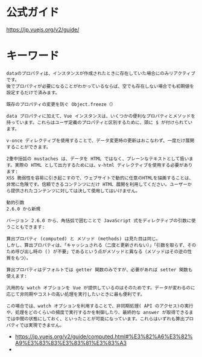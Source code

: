 # 公式ガイド
https://jp.vuejs.org/v2/guide/

# キーワード
```
dataのプロパティは、インスタンスが作成されたときに存在していた場合にのみリアクティブです。
後でプロパティが必要になることがわかっているならば、空でも存在しない場合でも初期値を設定するだけで済みます。
```

```
既存のプロパティの変更を防ぐ Object.freeze（）
```

```
data プロパティに加えて、Vue インスタンスは、いくつかの便利なプロパティとメソッドを持っています。これらはユーザ定義のプロパティと区別するために、頭に $ が付けられています。
```

```
v-once ディレクティブを使用することで、データ変更時の更新はおこなわず、一度だけ展開することができます。
```

```
2重中括弧の mustaches は、データを HTML ではなく、プレーンなテキストとして扱います。実際の HTML として出力するためには、v-html ディレクティブを使用する必要があります:
XSS 脆弱性を容易に引き起こすので、ウェブサイトで動的に任意のHTMLを描画することは、非常に危険です。信頼できるコンテンツにだけ HTML 展開を利用してください。ユーザーから提供されたコンテンツに対しては決して使用してはいけません。
```

```
動的引数
2.6.0 から新規

バージョン 2.6.0 から、角括弧で囲むことで JavaScript 式をディレクティブの引数に使うこともできます:
```

```
算出プロパティ (computed) と メソッド (methods) は見た目は同じ。
しかし、算出プロパティは、「キャッシュされる（二度と更新されない）」「引数を取らず、そのため呼び出し時の () が不要」であるという点がメソッドと異なる（メソッドはその逆の性質をもつ）。
```

```
算出プロパティはデフォルトでは getter 関数のみですが、必要があれば setter 関数も使えます:
```

```
汎用的な watch オプションを Vue が提供しているのはそのためです。データが変わるのに応じて非同期やコストの高い処理を実行したいときに最も便利です。
```

```
この場合では、watch オプションを利用することで、非同期処理( API のアクセス)の実行や、処理をどのくらいの頻度で実行するかを制御したり、最終的な answer が取得できるまでは中間の状態にしておく、といったことが可能になっています。これらはいずれも算出プロパティでは実現できません。
```
- https://jp.vuejs.org/v2/guide/computed.html#%E3%82%A6%E3%82%A9%E3%83%83%E3%83%81%E3%83%A3
-